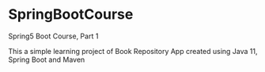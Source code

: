 # SpringBootCourse
Spring5 Boot Course, Part 1

This a simple learning project of Book Repository App created using Java 11, Spring Boot and Maven

